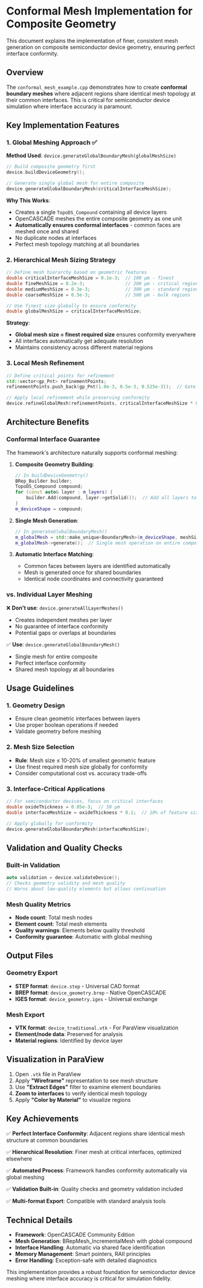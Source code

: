 # Conformal Mesh Implementation for Composite Geometry

This document explains the implementation of finer, consistent mesh generation on composite semiconductor device geometry, ensuring perfect interface conformity.

## Overview

The `conformal_mesh_example.cpp` demonstrates how to create **conformal boundary meshes** where adjacent regions share identical mesh topology at their common interfaces. This is critical for semiconductor device simulation where interface accuracy is paramount.

## Key Implementation Features

### 1. Global Meshing Approach ✅

**Method Used**: `device.generateGlobalBoundaryMesh(globalMeshSize)`

```cpp
// Build composite geometry first
device.buildDeviceGeometry();

// Generate single global mesh for entire composite
device.generateGlobalBoundaryMesh(criticalInterfaceMeshSize);
```

**Why This Works**:
- Creates a single `TopoDS_Compound` containing all device layers
- OpenCASCADE meshes the entire composite geometry as one unit
- **Automatically ensures conformal interfaces** - common faces are meshed once and shared
- No duplicate nodes at interfaces
- Perfect mesh topology matching at all boundaries

### 2. Hierarchical Mesh Sizing Strategy

```cpp
// Define mesh hierarchy based on geometric features
double criticalInterfaceMeshSize = 0.1e-3;  // 100 μm - finest
double fineMeshSize = 0.2e-3;               // 200 μm - critical regions  
double mediumMeshSize = 0.3e-3;             // 300 μm - standard regions
double coarseMeshSize = 0.5e-3;             // 500 μm - bulk regions

// Use finest size globally to ensure conformity
double globalMeshSize = criticalInterfaceMeshSize;
```

**Strategy**:
- **Global mesh size = finest required size** ensures conformity everywhere
- All interfaces automatically get adequate resolution
- Maintains consistency across different material regions

### 3. Local Mesh Refinement

```cpp
// Define critical points for refinement
std::vector<gp_Pnt> refinementPoints;
refinementPoints.push_back(gp_Pnt(1.0e-3, 0.5e-3, 0.525e-3));  // Gate-oxide interface

// Apply local refinement while preserving conformity
device.refineGlobalMesh(refinementPoints, criticalInterfaceMeshSize * 0.5);
```

## Architecture Benefits

### Conformal Interface Guarantee

The framework's architecture naturally supports conformal meshing:

1. **Composite Geometry Building**:
   ```cpp
   // In buildDeviceGeometry()
   BRep_Builder builder;
   TopoDS_Compound compound;
   for (const auto& layer : m_layers) {
       builder.Add(compound, layer->getSolid());  // Add all layers to compound
   }
   m_deviceShape = compound;
   ```

2. **Single Mesh Generation**:
   ```cpp
   // In generateGlobalBoundaryMesh()
   m_globalMesh = std::make_unique<BoundaryMesh>(m_deviceShape, meshSize);
   m_globalMesh->generate();  // Single mesh operation on entire compound
   ```

3. **Automatic Interface Matching**:
   - Common faces between layers are identified automatically
   - Mesh is generated once for shared boundaries
   - Identical node coordinates and connectivity guaranteed

### vs. Individual Layer Meshing

❌ **Don't use**: `device.generateAllLayerMeshes()` 
- Creates independent meshes per layer
- No guarantee of interface conformity
- Potential gaps or overlaps at boundaries

✅ **Use**: `device.generateGlobalBoundaryMesh()`
- Single mesh for entire composite
- Perfect interface conformity
- Shared mesh topology at all boundaries

## Usage Guidelines

### 1. Geometry Design
- Ensure clean geometric interfaces between layers
- Use proper boolean operations if needed
- Validate geometry before meshing

### 2. Mesh Size Selection
- **Rule**: Mesh size ≤ 10-20% of smallest geometric feature
- Use finest required mesh size globally for conformity
- Consider computational cost vs. accuracy trade-offs

### 3. Interface-Critical Applications
```cpp
// For semiconductor devices, focus on critical interfaces
double oxideThickness = 0.05e-3;  // 50 μm
double interfaceMeshSize = oxideThickness * 0.1;  // 10% of feature size

// Apply globally for conformity
device.generateGlobalBoundaryMesh(interfaceMeshSize);
```

## Validation and Quality Checks

### Built-in Validation
```cpp
auto validation = device.validateDevice();
// Checks geometry validity and mesh quality
// Warns about low-quality elements but allows continuation
```

### Mesh Quality Metrics
- **Node count**: Total mesh nodes
- **Element count**: Total mesh elements  
- **Quality warnings**: Elements below quality threshold
- **Conformity guarantee**: Automatic with global meshing

## Output Files

### Geometry Export
- **STEP format**: `device.step` - Universal CAD format
- **BREP format**: `device_geometry.brep` - Native OpenCASCADE
- **IGES format**: `device_geometry.iges` - Universal exchange

### Mesh Export  
- **VTK format**: `device_traditional.vtk` - For ParaView visualization
- **Element/node data**: Preserved for analysis
- **Material regions**: Identified by device layer

## Visualization in ParaView

1. Open `.vtk` file in ParaView
2. Apply **"Wireframe"** representation to see mesh structure
3. Use **"Extract Edges"** filter to examine element boundaries
4. **Zoom to interfaces** to verify identical mesh topology
5. Apply **"Color by Material"** to visualize regions

## Key Achievements

✅ **Perfect Interface Conformity**: Adjacent regions share identical mesh structure at common boundaries

✅ **Hierarchical Resolution**: Finer mesh at critical interfaces, optimized elsewhere

✅ **Automated Process**: Framework handles conformity automatically via global meshing

✅ **Validation Built-in**: Quality checks and geometry validation included

✅ **Multi-format Export**: Compatible with standard analysis tools

## Technical Details

- **Framework**: OpenCASCADE Community Edition
- **Mesh Generation**: BRepMesh_IncrementalMesh with global compound
- **Interface Handling**: Automatic via shared face identification
- **Memory Management**: Smart pointers, RAII principles
- **Error Handling**: Exception-safe with detailed diagnostics

This implementation provides a robust foundation for semiconductor device meshing where interface accuracy is critical for simulation fidelity.
